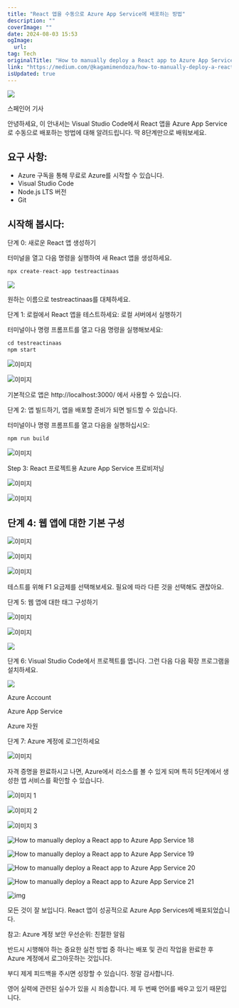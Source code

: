 ```yaml
---
title: "React 앱을 수동으로 Azure App Service에 배포하는 방법"
description: ""
coverImage: ""
date: 2024-08-03 15:53
ogImage: 
  url: 
tag: Tech
originalTitle: "How to manually deploy a React app to Azure App Service"
link: "https://medium.com/@kagamimendoza/how-to-manually-deploy-a-react-app-to-azure-app-service-9a89a194c354"
isUpdated: true
---
```






<img src="/assets/img/HowtomanuallydeployaReactapptoAzureAppService_0.png" />

스페인어 기사

안녕하세요, 이 안내서는 Visual Studio Code에서 React 앱을 Azure App Service로 수동으로 배포하는 방법에 대해 알려드립니다. 딱 8단계만으로 배워보세요.

## 요구 사항:

<div class="content-ad"></div>

- Azure 구독을 통해 무료로 Azure를 시작할 수 있습니다.
- Visual Studio Code
- Node.js LTS 버전
- Git

## 시작해 봅시다:

단계 0: 새로운 React 앱 생성하기

터미널을 열고 다음 명령을 실행하여 새 React 앱을 생성하세요.

<div class="content-ad"></div>

```js
npx create-react-app testreactinaas
```

<img src="/assets/img/HowtomanuallydeployaReactapptoAzureAppService_1.png" />

원하는 이름으로 testreactinaas를 대체하세요.

단계 1: 로컬에서 React 앱을 테스트하세요: 로컬 서버에서 실행하기

<div class="content-ad"></div>

터미널이나 명령 프롬프트를 열고 다음 명령을 실행해보세요:

```js
cd testreactinaas
npm start
```

![이미지](/assets/img/HowtomanuallydeployaReactapptoAzureAppService_2.png)

![이미지](/assets/img/HowtomanuallydeployaReactapptoAzureAppService_3.png)

<div class="content-ad"></div>

기본적으로 앱은 http://localhost:3000/ 에서 사용할 수 있습니다.

단계 2: 앱 빌드하기, 앱을 배포할 준비가 되면 빌드할 수 있습니다.

터미널이나 명령 프롬프트를 열고 다음을 실행하십시오:

```js
npm run build
```

<div class="content-ad"></div>

![이미지](/assets/img/HowtomanuallydeployaReactapptoAzureAppService_4.png)

Step 3: React 프로젝트용 Azure App Service 프로비저닝

![이미지](/assets/img/HowtomanuallydeployaReactapptoAzureAppService_5.png)

![이미지](/assets/img/HowtomanuallydeployaReactapptoAzureAppService_6.png)

<div class="content-ad"></div>

## 단계 4: 웹 앱에 대한 기본 구성

![이미지](/assets/img/HowtomanuallydeployaReactapptoAzureAppService_7.png)

![이미지](/assets/img/HowtomanuallydeployaReactapptoAzureAppService_8.png)

![이미지](/assets/img/HowtomanuallydeployaReactapptoAzureAppService_9.png)

<div class="content-ad"></div>

테스트를 위해 F1 요금제를 선택해보세요. 필요에 따라 다른 것을 선택해도 괜찮아요.

단계 5: 웹 앱에 대한 태그 구성하기

![이미지](/assets/img/HowtomanuallydeployaReactapptoAzureAppService_10.png)

![이미지](/assets/img/HowtomanuallydeployaReactapptoAzureAppService_11.png)

<div class="content-ad"></div>

<img src="/assets/img/HowtomanuallydeployaReactapptoAzureAppService_12.png" />

단계 6: Visual Studio Code에서 프로젝트를 엽니다. 그런 다음 다음 확장 프로그램을 설치하세요.

<img src="/assets/img/HowtomanuallydeployaReactapptoAzureAppService_13.png" />

Azure Account

<div class="content-ad"></div>

Azure App Service

Azure 자원

단계 7: Azure 계정에 로그인하세요

![이미지](/assets/img/HowtomanuallydeployaReactapptoAzureAppService_14.png)

<div class="content-ad"></div>

자격 증명을 완료하시고 나면, Azure에서 리소스를 볼 수 있게 되며 특히 5단계에서 생성한 앱 서비스를 확인할 수 있습니다.

![이미지 1](/assets/img/HowtomanuallydeployaReactapptoAzureAppService_15.png)

![이미지 2](/assets/img/HowtomanuallydeployaReactapptoAzureAppService_16.png)

![이미지 3](/assets/img/HowtomanuallydeployaReactapptoAzureAppService_17.png)

<div class="content-ad"></div>

![How to manually deploy a React app to Azure App Service 18](/assets/img/HowtomanuallydeployaReactapptoAzureAppService_18.png)

![How to manually deploy a React app to Azure App Service 19](/assets/img/HowtomanuallydeployaReactapptoAzureAppService_19.png)

![How to manually deploy a React app to Azure App Service 20](/assets/img/HowtomanuallydeployaReactapptoAzureAppService_20.png)

![How to manually deploy a React app to Azure App Service 21](/assets/img/HowtomanuallydeployaReactapptoAzureAppService_21.png)

<div class="content-ad"></div>

![img](/assets/img/HowtomanuallydeployaReactapptoAzureAppService_22.png)

모든 것이 잘 보입니다. React 앱이 성공적으로 Azure App Services에 배포되었습니다.

참고: Azure 계정 보안 우선순위: 친절한 알림

반드시 시행해야 하는 중요한 실천 방법 중 하나는 배포 및 관리 작업을 완료한 후 Azure 계정에서 로그아웃하는 것입니다.

<div class="content-ad"></div>

부디 제게 피드백을 주시면 성장할 수 있습니다. 정말 감사합니다.

영어 실력에 관련된 실수가 있을 시 죄송합니다. 제 두 번째 언어를 배우고 있기 때문입니다.
